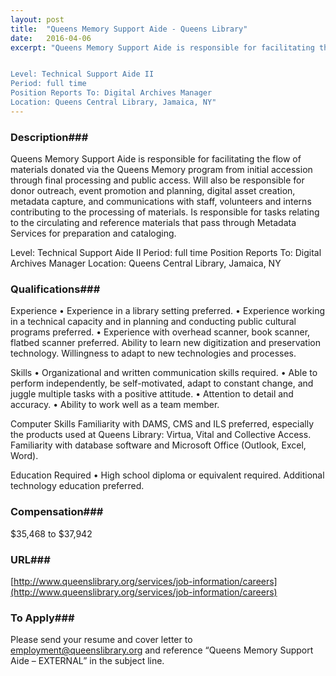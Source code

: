 ```yaml
---
layout: post
title:  "Queens Memory Support Aide - Queens Library"
date:   2016-04-06
excerpt: "Queens Memory Support Aide is responsible for facilitating the flow of materials donated via the Queens Memory program from initial accession through final processing and public access. Will also be responsible for donor outreach, event promotion and planning, digital asset creation, metadata capture, and communications with staff, volunteers and interns contributing to the processing of materials.  Is responsible for tasks relating to the circulating and reference materials that pass through Metadata Services for preparation and cataloging. 


Level: Technical Support Aide II
Period: full time
Position Reports To: Digital Archives Manager
Location: Queens Central Library, Jamaica, NY"
---
```


### Description###

Queens Memory Support Aide is responsible for facilitating the flow of materials donated via the Queens Memory program from initial accession through final processing and public access. Will also be responsible for donor outreach, event promotion and planning, digital asset creation, metadata capture, and communications with staff, volunteers and interns contributing to the processing of materials.  Is responsible for tasks relating to the circulating and reference materials that pass through Metadata Services for preparation and cataloging. 


Level: Technical Support Aide II
Period: full time
Position Reports To: Digital Archives Manager
Location: Queens Central Library, Jamaica, NY




### Qualifications###

Experience
• Experience in a library setting preferred.
• Experience working in a technical capacity and in planning and conducting public cultural programs preferred.
• Experience with overhead scanner, book scanner, flatbed scanner preferred. Ability to learn new digitization and preservation technology. Willingness to adapt to new technologies and processes.

Skills
• Organizational and written communication skills required.
• Able to perform independently, be self-motivated, adapt to constant change, and juggle multiple tasks with a positive attitude.
• Attention to detail and accuracy.
• Ability to work well as a team member.

Computer Skills
Familiarity with DAMS, CMS and ILS preferred, especially the products used at Queens Library: Virtua, Vital and Collective Access. Familiarity with database software and Microsoft Office (Outlook, Excel, Word).

Education Required
• High school diploma or equivalent required. Additional technology education preferred.



### Compensation###

$35,468 to $37,942




### URL###

[http://www.queenslibrary.org/services/job-information/careers](http://www.queenslibrary.org/services/job-information/careers)

### To Apply###

Please send your resume and cover letter to employment@queenslibrary.org and reference “Queens Memory Support Aide – EXTERNAL” in the subject line. 





